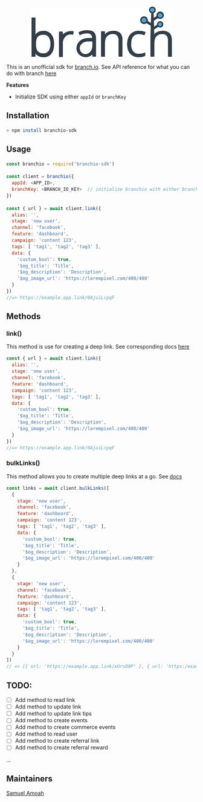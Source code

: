 <p align="center"><img src="/logo.png" alt="Branch.io logo"/></p>

This is an unofficial sdk for [branch.io](https://branch.io). See API reference for what you can do with branch [here](https://branchmetrics.github.io/docs/pages/apps/api/)

**Features**

- Initialize SDK using either `appId` or `branchKey`

## Installation

```sh
> npm install branchio-sdk
```

## Usage

```javascript
const branchio = require('branchio-sdk')

const client = branchio({ 
  appId: <APP_ID>,
  branchKey: <BRANCH_IO_KEY>  // initialize branchio with either branch key or appId but not both
})

const { url } = await client.link({ 
  alias: '',
  stage: 'new user',
  channel: 'facebook',
  feature: 'dashboard',
  campaign: 'content 123',
  tags: [ 'tag1', 'tag2', 'tag3' ],
  data: {
    'custom_bool': true,
    '$og_title': 'Title',
    '$og_description': 'Description',
    '$og_image_url': 'https://lorempixel.com/400/400'
  }
})
//=> https://example.app.link/0AjuiLcpqF
```


## Methods

### link()

This method is use for creating a deep link. See corresponding docs [here](https://branchmetrics.github.io/docs/pages/apps/api/#link-create)

```javascript
const { url } = await client.link({ 
  alias: '',
  stage: 'new user',
  channel: 'facebook',
  feature: 'dashboard',
  campaign: 'content 123',
  tags: [ 'tag1', 'tag2', 'tag3' ],
  data: {
    'custom_bool': true,
    '$og_title': 'Title',
    '$og_description': 'Description',
    '$og_image_url': 'https://lorempixel.com/400/400'
  }
})
//=> https://example.app.link/0AjuiLcpqF
```

### bulkLinks()

This method allows you to create multiple deep links at a go. See [docs](https://branchmetrics.github.io/docs/pages/apps/api/#link-create-bulk)

```javascript
const links = await client.bulkLinks([
  {
    stage: 'new user',
    channel: 'facebook',
    feature: 'dashboard',
    campaign: 'content 123',
    tags: [ 'tag1', 'tag2', 'tag3' ],
    data: {
      'custom_bool': true,
      '$og_title': 'Title',
      '$og_description': 'Description',
      '$og_image_url': 'https://lorempixel.com/400/400'
    }
  },
  {
    stage: 'new user',
    channel: 'facebook',
    feature: 'dashboard',
    campaign: 'content 123',
    tags: [ 'tag1', 'tag2', 'tag3' ],
    data: {
      'custom_bool': true,
      '$og_title': 'Title',
      '$og_description': 'Description',
      '$og_image_url': 'https://lorempixel.com/400/400'
    }
  }
])
// => [{ url: 'https://example.app.link/xUrsD0P' }, { url: 'https:/example.app.link/erTweDt' }]
```

## TODO:

- [ ] Add method to read link
- [ ] Add method to update link
- [ ] Add method to update link tips
- [ ] Add method to create events
- [ ] Add method to create commerce events
- [ ] Add method to read user
- [ ] Add method to create referral link
- [ ] Add method to create referral reward

...

## Maintainers

[Samuel Amoah](https://github.com/snamoah)
